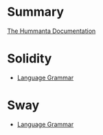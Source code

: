 # Summary

[The Hummanta Documentation](./README.md)

# Solidity

- [Language Grammar](./solidity/grammar.md)

# Sway

- [Language Grammar](./sway/grammar.md)
